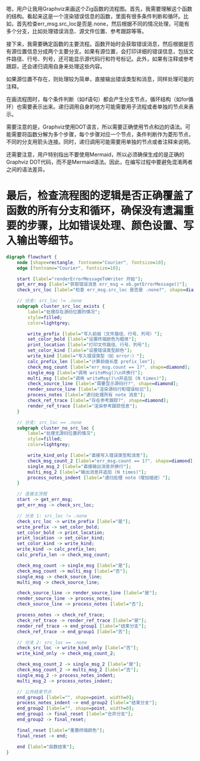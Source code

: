 嗯，用户让我用Graphviz来画这个Zig函数的流程图。首先，我需要理解这个函数的结构。看起来这是一个渲染错误信息的函数，里面有很多条件判断和循环。比如，首先检查err_msg.src_loc是否是.none，然后根据不同的情况处理，可能有多个分支，比如处理错误消息、源文件位置、参考跟踪等等。

接下来，我需要确定函数的主要流程。函数开始时会获取错误消息，然后根据是否有源位置信息分成两个主要分支。如果有源位置，会打印详细的错误信息，包括文件路径、行号、列号，还可能显示源代码行和符号标记。此外，如果有注释或参考跟踪，还会递归调用自身来处理这些内容。

如果源位置不存在，则处理较为简单，直接输出错误类型和消息，同样处理可能的注释。

在画流程图时，每个条件判断（如if语句）都会产生分支节点，循环结构（如for循环）也需要表示出来。递归调用自身的地方可能需要用子流程或者单独的节点来表示。

需要注意的是，Graphviz使用DOT语言，所以需要正确使用节点和边的语法。可能需要将函数分解为多个步骤，每个步骤对应一个节点，条件判断作为菱形节点，不同的分支用箭头连接。同时，递归调用可能需要用单独的节点或者注释来说明。

还需要注意，用户特别指出不要使用Mermaid，所以必须确保生成的是正确的Graphviz DOT代码，而不是Mermaid语法。因此，在编写过程中要避免混淆两者之间的语法差异。

最后，检查流程图的逻辑是否正确覆盖了函数的所有分支和循环，确保没有遗漏重要的步骤，比如错误处理、颜色设置、写入输出等细节。
================================================
```dot
digraph flowchart {
    node [shape=rectangle, fontname="Courier", fontsize=10];
    edge [fontname="Courier", fontsize=10];

    start [label="renderErrorMessageToWriter 开始"];
    get_err_msg [label="获取错误消息 err_msg = eb.getErrorMessage()"];
    check_src_loc [label="检查 err_msg.src_loc 是否是 .none?", shape=diamond];

    // 分支: src_loc != .none
    subgraph cluster_src_loc_exists {
        label="处理存在源码位置的情况";
        style=filled;
        color=lightgrey;

        write_prefix [label="写入前缀（文件路径、行号、列号）"];
        set_color_bold [label="设置终端颜色为粗体"];
        print_location [label="打印文件路径、行号、列号"];
        set_color_kind [label="设置错误类型颜色"];
        write_kind [label="写入错误类型（如 error:）"];
        calc_prefix_len [label="计算前缀长度 prefix_len"];
        check_msg_count [label="err_msg.count == 1?", shape=diamond];
        single_msg [label="调用 writeMsg()\n并换行"];
        multi_msg [label="调用 writeMsg()\n并追加 (N times)"];
        check_source_line [label="需要显示源码行?", shape=diamond];
        render_source_line [label="渲染源码行和错误标记"];
        process_notes [label="递归处理所有 note 消息"];
        check_ref_trace [label="存在参考跟踪?", shape=diamond];
        render_ref_trace [label="渲染参考跟踪信息"];
    }

    // 分支: src_loc == .none
    subgraph cluster_no_src_loc {
        label="处理无源码位置的情况";
        style=filled;
        color=lightgrey;

        write_kind_only [label="直接写入错误类型和消息"];
        check_msg_count_2 [label="err_msg.count == 1?", shape=diamond];
        single_msg_2 [label="直接输出消息并换行"];
        multi_msg_2 [label="输出消息并追加 (N times)"];
        process_notes_indent [label="递归处理 note（增加缩进）"];
    }

    // 连接主流程
    start -> get_err_msg;
    get_err_msg -> check_src_loc;

    // 分支 1: src_loc != .none
    check_src_loc -> write_prefix [label="是"];
    write_prefix -> set_color_bold;
    set_color_bold -> print_location;
    print_location -> set_color_kind;
    set_color_kind -> write_kind;
    write_kind -> calc_prefix_len;
    calc_prefix_len -> check_msg_count;

    check_msg_count -> single_msg [label="是"];
    check_msg_count -> multi_msg [label="否"];
    single_msg -> check_source_line;
    multi_msg -> check_source_line;

    check_source_line -> render_source_line [label="是"];
    render_source_line -> process_notes;
    check_source_line -> process_notes [label="否"];

    process_notes -> check_ref_trace;
    check_ref_trace -> render_ref_trace [label="是"];
    render_ref_trace -> end_group1 [label="结束分支"];
    check_ref_trace -> end_group1 [label="否"];

    // 分支 2: src_loc == .none
    check_src_loc -> write_kind_only [label="否"];
    write_kind_only -> check_msg_count_2;

    check_msg_count_2 -> single_msg_2 [label="是"];
    check_msg_count_2 -> multi_msg_2 [label="否"];
    single_msg_2 -> process_notes_indent;
    multi_msg_2 -> process_notes_indent;

    // 公共结束节点
    end_group1 [label="", shape=point, width=0];
    process_notes_indent -> end_group2 [label="结束分支"];
    end_group2 [label="", shape=point, width=0];
    end_group1 -> final_reset [label="合并分支"];
    end_group2 -> final_reset;

    final_reset [label="重置终端颜色"];
    final_reset -> end;

    end [label="函数结束"];
}
```